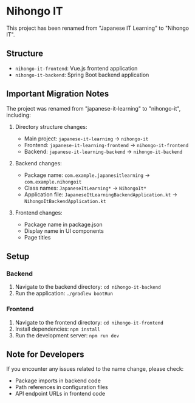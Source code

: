 # Nihongo IT

This project has been renamed from "Japanese IT Learning" to "Nihongo IT".

## Structure

- `nihongo-it-frontend`: Vue.js frontend application
- `nihongo-it-backend`: Spring Boot backend application

## Important Migration Notes

The project was renamed from "japanese-it-learning" to "nihongo-it", including:

1. Directory structure changes:
   - Main project: `japanese-it-learning` → `nihongo-it`
   - Frontend: `japanese-it-learning-frontend` → `nihongo-it-frontend`
   - Backend: `japanese-it-learning-backend` → `nihongo-it-backend`

2. Backend changes:
   - Package name: `com.example.japanesitlearning` → `com.example.nihongoit`
   - Class names: `JapaneseItLearning*` → `NihongoIt*`
   - Application file: `JapaneseItLearningBackendApplication.kt` → `NihongoItBackendApplication.kt`

3. Frontend changes:
   - Package name in package.json
   - Display name in UI components
   - Page titles

## Setup

### Backend
1. Navigate to the backend directory: `cd nihongo-it-backend`
2. Run the application: `./gradlew bootRun`

### Frontend
1. Navigate to the frontend directory: `cd nihongo-it-frontend`
2. Install dependencies: `npm install`
3. Run the development server: `npm run dev`

## Note for Developers

If you encounter any issues related to the name change, please check:
- Package imports in backend code
- Path references in configuration files
- API endpoint URLs in frontend code 